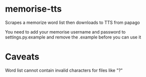 # memorise-tts
Scrapes a memorize word list then downloads to TTS from papago

You need to add your memorise username and password to settings.py.example and remove the .example before you can use it 



# Caveats
Word list cannot contain invalid characters for files like "?"